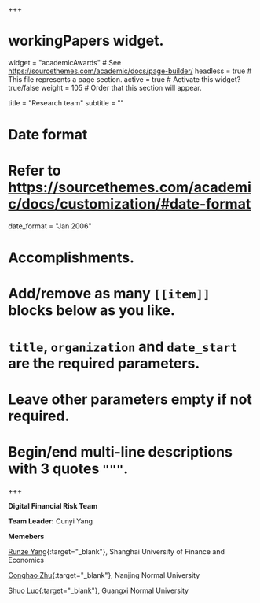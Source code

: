 +++
# workingPapers widget.
widget = "academicAwards"  # See https://sourcethemes.com/academic/docs/page-builder/
headless = true  # This file represents a page section.
active = true  # Activate this widget? true/false
weight = 105  # Order that this section will appear.

title = "Research team"
subtitle = ""

# Date format
#   Refer to https://sourcethemes.com/academic/docs/customization/#date-format
date_format = "Jan 2006"

# Accomplishments.
#   Add/remove as many `[[item]]` blocks below as you like.
#   `title`, `organization` and `date_start` are the required parameters.
#   Leave other parameters empty if not required.
#   Begin/end multi-line descriptions with 3 quotes `"""`.

+++

**Digital Financial Risk Team**

**Team Leader:** Cunyi Yang

**Memebers**

[Runze Yang](https://www.researchgate.net/profile/Runze-Yang-8){:target="_blank"}, Shanghai University of Finance and Economics

[Conghao Zhu](https://www.researchgate.net/profile/Conghao-Zhu){:target="_blank"}, Nanjing Normal University

[Shuo Luo](https://www.researchgate.net/profile/Shuo-Luo-2){:target="_blank"}, Guangxi Normal University

